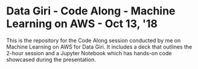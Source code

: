 # Data Giri - Code Along - Machine Learning on AWS - Oct 13, '18
This is the repository for the Code Along session conducted by me on Machine Learning on AWS for Data Giri. It includes a deck that outlines the 2-hour session and a Jupyter Notebook which has hands-on code showcased during the presentation.
